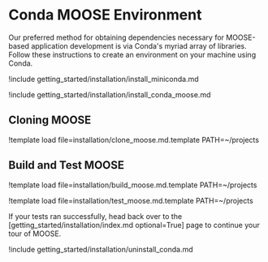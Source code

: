 # Conda MOOSE Environment

Our preferred method for obtaining dependencies necessary for MOOSE-based
application development is via Conda's myriad array of libraries. Follow these
instructions to create an environment on your machine using Conda.

!include getting_started/installation/install_miniconda.md

!include getting_started/installation/install_conda_moose.md

## Cloning MOOSE

!template load file=installation/clone_moose.md.template PATH=~/projects

## Build and Test MOOSE

!template load file=installation/build_moose.md.template PATH=~/projects

!template load file=installation/test_moose.md.template PATH=~/projects

If your tests ran successfully, head back over to the
[getting_started/installation/index.md optional=True] page to continue your tour of MOOSE.

!include getting_started/installation/uninstall_conda.md
